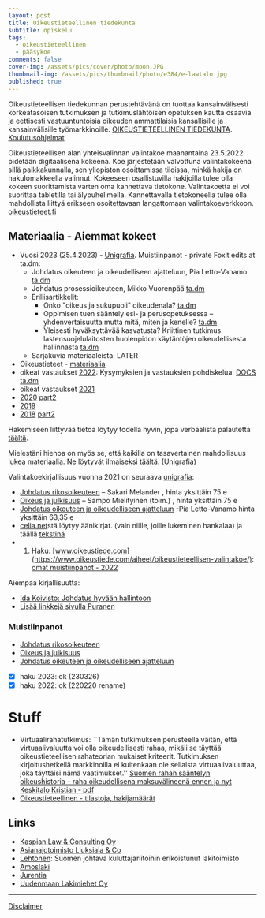 ```yaml
---
layout: post
title: Oikeustieteellinen tiedekunta
subtitle: opiskelu
tags:
  - oikeustieteellinen
  - pääsykoe
comments: false
cover-img: /assets/pics/cover/photo/moon.JPG
thumbnail-img: /assets/pics/thumbnail/photo/e384/e-lawtalo.jpg
published: true
---
```


Oikeustieteellisen tiedekunnan perustehtävänä on tuottaa kansainvälisesti korkeatasoisen tutkimuksen ja tutkimuslähtöisen opetuksen kautta osaavia ja eettisesti vastuuntuntoisia oikeuden ammattilaisia kansallisille ja kansainvälisille työmarkkinoille. [OI­KEUS­TIE­TEEL­LI­NEN TIEDE­KUNTA](https://www2.helsinki.fi/fi/oikeustieteellinen-tiedekunta). [Koulutusohjelmat](https://www2.helsinki.fi/fi/oikeustieteellinen-tiedekunta/opiskelijaksi/koulutusohjelmat)

Oikeustieteellisen alan yhteisvalinnan valintakoe maanantaina 23.5.2022 pidetään digitaalisena kokeena. Koe järjestetään valvottuna valintakokeena sillä paikkakunnalla, sen yliopiston osoittamissa tiloissa, minkä hakija on hakulomakkeella valinnut. Kokeeseen osallistuvilla hakijoilla tulee olla kokeen suorittamista varten oma kannettava tietokone. Valintakoetta ei voi suorittaa tabletilla tai älypuhelimella. Kannettavalla tietokoneella tulee olla mahdollista liittyä erikseen osoitettavaan langattomaan valintakoeverkkoon. [oikeustieteet.fi](https://oikeustieteet.fi/oikeustieteen-valintakoe-kevaalla-2022)

## Materiaalia - Aiemmat kokeet

- Vuosi 2023 (25.4.2023) - [Unigrafia](https://www.unicontent.fi/tuote/oikeustieteellisen-valintakoemateriaalipaketti-2023-erillisartikkelit/). Muistiinpanot - private Foxit edits at ta.dm:
  - Johdatus oikeuteen ja oikeudelliseen ajatteluun, Pia Letto-Vanamo [ta.dm](https://drive.google.com/file/d/1z0tYxO4RNao_7wLoRG0LJNEfJ3d8AXs_/view?usp=share_link)
  - Johdatus prosessioikeuteen, Mikko Vuorenpää [ta.dm](https://drive.google.com/file/d/13hn9e5zmseO4FAiqTn-xk3ciwBLEyQMj/view?usp=share_link)
  - Erillisartikkelit:
    - Onko "oikeus ja sukupuoli" oikeudenala? [ta.dm](https://drive.google.com/file/d/1KvVJIEZlEAnWq5nXrVpSeCZvdKQXbhtK/view?usp=share_link)
    - Oppimisen tuen sääntely esi- ja perusopetuksessa – yhdenvertaisuutta mutta mitä, miten ja kenelle? [ta.dm](https://drive.google.com/file/d/1Bvw9a8hVHbB5YfpF4-4Qjh49dqAnTfQt/view?usp=share_link)
    - Yleisesti hyväksyttävää kasvatusta? Kriittinen tutkimus lastensuojelulaitosten huolenpidon käytäntöjen oikeudellisesta hallinnasta [ta.dm](https://drive.google.com/file/d/1b5FLb7CtfO9LZP9WrciR99zQyRtAPYAi/view?usp=share_link)
  - Sarjakuvia materiaaleista: LATER
- Oikeustieteet - [materiaalia](https://oikeustieteet.fi/kokeet-ja-tilastot)
- oikeat vastaukset [2022](https://oikeustieteet.fi/wp-content/uploads/2022/05/Valintakoe_oikeustiede_2022.pdf): Kysymyksien ja vastauksien pohdiskelua: [DOCS ta.dm](https://docs.google.com/document/d/11_Fn5pbodcdPMLwyJMxyUdLZhkhdlfnX51Q_RMIum2Q/edit?usp=sharing)
- oikeat vastaukset [2021](https://oikeustieteet.fi/wp-content/uploads/2021/12/Arvosteluperusteet_oikeustiede_2021.pdf)
- [2020](https://oikeustieteet.fi/wp-content/uploads/2021/12/Oikeat_vastaukset_1vaihe_2020.pdf) [part2](https://oikeustieteet.fi/wp-content/uploads/2021/12/Oikeat_vastaukset_arvosteluperusteet_2vaihe_2020.pdf)
- [2019](https://oikeustieteet.fi/wp-content/uploads/2021/12/Final_oikeustiede2019_arvosteluperusteineen.pdf)
- [2018](https://oikeustieteet.fi/wp-content/uploads/2021/12/arvosteluperusteetT1_4.pdf) [part2](https://oikeustieteet.fi/wp-content/uploads/2021/12/arvosteluperusteetT5_8.pdf)

Hakemiseen liittyvää tietoa löytyy todella hyvin, jopa verbaalista palautetta [täältä](https://oikeustieteet.fi/kokeet-ja-tilastot).

Mielestäni hienoa on myös se, että kaikilla on tasavertainen mahdollisuus lukea materiaalia. Ne löytyvät ilmaiseksi [täältä](https://unicontent.unigrafia.fi/#/publication/76746884-a31f-11eb-9c47-00155d64030a). (Unigrafia)

Valintakoekirjallisuus vuonna 2021 on seuraava [unigrafia](https://shop.unigrafia.fi/tuote/oikeustieteen-yhteisvalinnan-valintakoemateriaalit-2021-painetut-kirjat_2/):

- [Johdatus rikosoikeuteen](https://unicontent.unigrafia.fi/#/reader/3b497802-a334-11eb-8b64-00155d64030a) – Sakari Melander , hinta yksittäin 75 e
- [Oikeus ja julkisuus](https://unicontent.unigrafia.fi/#/reader/a82e1b94-a334-11eb-9cdf-00155d64030a) – Sampo Mielityinen (toim.) , hinta yksittäin 75 e
- [Johdatus oikeuteen ja oikeudelliseen ajatteluun](https://unicontent.unigrafia.fi/#/reader/48f59f24-a336-11eb-a3fe-00155d64030a) -Pia Letto-Vanamo  hinta yksittäin 63,35 e
- [celia.net](https://www.celianet.fi/)stä löytyy äänikirjat. (vain niille, joille lukeminen hankalaa) ja täällä [tekstinä](https://unicontent.unigrafia.fi/#/)
- 1. Haku: [www.oikeustiede.com](https://www.oikeustiede.com/aiheet/oikeustieteellisen-valintakoe/): [omat muistiinpanot - 2022](https://docs.google.com/document/d/1HASroomhItokMPPwJ8CFSi8Th-N1FgHzeX6PYMNA_Zg/edit?usp=sharing)

Aiempaa kirjallisuutta:

- [Ida Koivisto: Johdatus hyvään hallintoon](https://unicontent.unigrafia.fi/#/reader/de1c4518-ac87-11ea-b17b-00155d64030a)
- [Lisää linkkejä sivulla Puranen](https://www.nikopuranen.fi/paasykoekirjat/)


### Muistiinpanot

- [Johdatus rikosoikeuteen](https://docs.google.com/document/d/1w8E0dLXDEV3fzeWtDZtS2npx1Ua5BFY_PsGq3u-WlkY/edit)
- [Oikeus ja julkisuus](https://docs.google.com/document/d/1LnsksbJ-pdb1-VQcAFIDS0gujoQ98grzTy0bNtYkbog/edit#)
- [Johdatus oikeuteen ja oikeudelliseen ajatteluun](https://docs.google.com/document/d/1AReCBrXYcac27GudesKZF1pd-f3C0-cZKaFWbv83l1Q/edit)
- [x] haku 2023: ok (230326)
- [x] haku 2022: ok (220220 rename)

# Stuff

- Virtuaalirahatutkimus: ``Tämän tutkimuksen perusteella väitän, että virtuaalivaluutta voi olla oikeudellisesti rahaa, mikäli se täyttää oikeustieteellisen rahateorian mukaiset kriteerit. Tutkimuksen kirjoitushetkellä markkinoilla ei kuitenkaan ole sellaista virtuaalivaluuttaa, joka täyttäisi nämä vaatimukset.'' [Suomen rahan sääntelyn oikeushistoria – raha oikeudellisena maksuvälineenä ennen ja nyt](https://helda.helsinki.fi/handle/10138/339928) [Keskitalo Kristian - pdf](https://helda.helsinki.fi/bitstream/handle/10138/339928/keskitalo_kristian_v%c3%a4it%c3%b6skirja_2022.pdf?sequence=1&isAllowed=y)
- [Oikeustieteellinen - tilastoja, hakijamäärät](https://www.oikeustiede.com/aiheet/oikeustieteellinen-aloituspaikat-ja-hakijamaara/)

## Links

- [Kaspian Law & Consulting Oy](https://www.kaspian.fi/)
- [Asianajotoimisto Liuksiala & Co](http://www.liuksiala.com/en/)
- [Lehtonen](https://lakilehtonen.fi/): Suomen johtava kuluttajariitoihin erikoistunut lakitoimisto
- [Amoslaki](https://amoslaki.fi/)
- [Jurentia](https://www.jurentia.fi/lakitoimisto/)
- [Uudenmaan Lakimiehet Oy](https://www.uudenmaanlakimiehet.fi/)


---

[Disclaimer](https://talonendm.github.io/disclaimer)